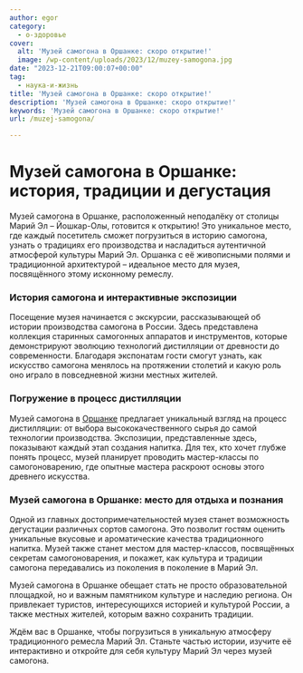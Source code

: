 ```yaml
---
author: egor
category:
  - о-здоровье
cover:
  alt: 'Музей самогона в Оршанке: скоро открытие!'
  image: /wp-content/uploads/2023/12/muzey-samogona.jpg
date: "2023-12-21T09:00:07+00:00"
tag:
  - наука-и-жизнь
title: 'Музей самогона в Оршанке: скоро открытие!'
description: 'Музей самогона в Оршанке: скоро открытие!'
keywords: 'Музей самогона в Оршанке: скоро открытие!'
url: /muzej-samogona/

---
```

# **Музей самогона в Оршанке: история, традиции и дегустация**

Музей самогона в Оршанке, расположенный неподалёку от столицы Марий Эл – Йошкар-Олы, готовится к открытию! Это уникальное место, где каждый посетитель сможет погрузиться в историю самогона, узнать о традициях его производства и насладиться аутентичной атмосферой культуры Марий Эл. Оршанка с её живописными полями и традиционной архитектурой – идеальное место для музея, посвящённого этому исконному ремеслу.

### История самогона и интерактивные экспозиции

Посещение музея начинается с экскурсии, рассказывающей об истории производства самогона в России. Здесь представлена коллекция старинных самогонных аппаратов и инструментов, которые демонстрируют эволюцию технологий дистилляции от древности до современности. Благодаря экспонатам гости смогут узнать, как искусство самогона менялось на протяжении столетий и какую роль оно играло в повседневной жизни местных жителей.

### Погружение в процесс дистилляции

Музей самогона в [Оршанке](/orshanka/) предлагает уникальный взгляд на процесс дистилляции: от выбора высококачественного сырья до самой технологии производства. Экспозиции, представленные здесь, показывают каждый этап создания напитка. Для тех, кто хочет глубже понять процесс, музей планирует проводить мастер-классы по самогоноварению, где опытные мастера раскроют основы этого древнего искусства.

### Музей самогона в Оршанке: место для отдыха и познания

Одной из главных достопримечательностей музея станет возможность дегустации различных сортов самогона. Это позволит гостям оценить уникальные вкусовые и ароматические качества традиционного напитка. Музей также станет местом для мастер-классов, посвящённых секретам самогоноварения, и покажет, как культура и традиции самогона передавались из поколения в поколение в Марий Эл.

Музей самогона в Оршанке обещает стать не просто образовательной площадкой, но и важным памятником культуре и наследию региона. Он привлекает туристов, интересующихся историей и культурой России, а также местных жителей, которым важно сохранить традиции.

Ждём вас в Оршанке, чтобы погрузиться в уникальную атмосферу традиционного ремесла Марий Эл. Станьте частью истории, изучите её интерактивно и откройте для себя культуру Марий Эл через музей самогона.
